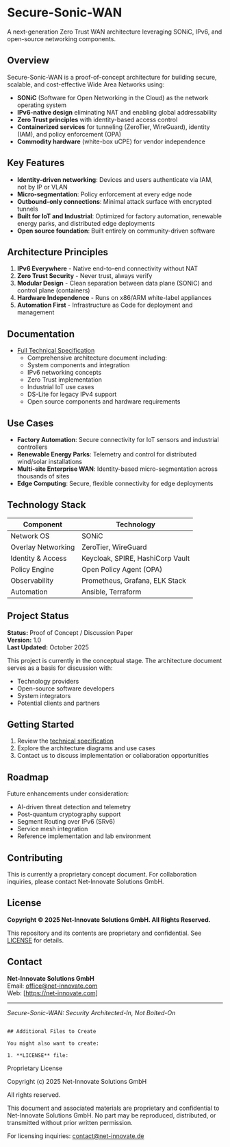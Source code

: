 # Secure-Sonic-WAN

A next-generation Zero Trust WAN architecture leveraging SONiC, IPv6, and open-source networking components.

## Overview

Secure-Sonic-WAN is a proof-of-concept architecture for building secure, scalable, and cost-effective Wide Area Networks using:

- **SONiC** (Software for Open Networking in the Cloud) as the network operating system
- **IPv6-native design** eliminating NAT and enabling global addressability
- **Zero Trust principles** with identity-based access control
- **Containerized services** for tunneling (ZeroTier, WireGuard), identity (IAM), and policy enforcement (OPA)
- **Commodity hardware** (white-box uCPE) for vendor independence

## Key Features

- **Identity-driven networking**: Devices and users authenticate via IAM, not by IP or VLAN
- **Micro-segmentation**: Policy enforcement at every edge node
- **Outbound-only connections**: Minimal attack surface with encrypted tunnels
- **Built for IoT and Industrial**: Optimized for factory automation, renewable energy parks, and distributed edge deployments
- **Open source foundation**: Built entirely on community-driven software

## Architecture Principles

1. **IPv6 Everywhere** - Native end-to-end connectivity without NAT
2. **Zero Trust Security** - Never trust, always verify
3. **Modular Design** - Clean separation between data plane (SONiC) and control plane (containers)
4. **Hardware Independence** - Runs on x86/ARM white-label appliances
5. **Automation First** - Infrastructure as Code for deployment and management

## Documentation

- [Full Technical Specification](./secure-sonic-wan.md) 
   - Comprehensive architecture document including:
    - System components and integration
    - IPv6 networking concepts
    - Zero Trust implementation
    - Industrial IoT use cases
    - DS-Lite for legacy IPv4 support
    - Open source components and hardware requirements

## Use Cases

- **Factory Automation**: Secure connectivity for IoT sensors and industrial controllers
- **Renewable Energy Parks**: Telemetry and control for distributed wind/solar installations
- **Multi-site Enterprise WAN**: Identity-based micro-segmentation across thousands of sites
- **Edge Computing**: Secure, flexible connectivity for edge deployments

## Technology Stack

| Component | Technology |
|-----------|-----------|
| Network OS | SONiC |
| Overlay Networking | ZeroTier, WireGuard |
| Identity & Access | Keycloak, SPIRE, HashiCorp Vault |
| Policy Engine | Open Policy Agent (OPA) |
| Observability | Prometheus, Grafana, ELK Stack |
| Automation | Ansible, Terraform |

## Project Status

**Status:** Proof of Concept / Discussion Paper  
**Version:** 1.0  
**Last Updated:** October 2025

This project is currently in the conceptual stage. The architecture document serves as a basis for discussion with:
- Technology providers
- Open-source software developers
- System integrators
- Potential clients and partners

## Getting Started

1. Review the [technical specification](./Secure-Sonic-WAN-Architecture.md)
2. Explore the architecture diagrams and use cases
3. Contact us to discuss implementation or collaboration opportunities

## Roadmap

Future enhancements under consideration:
- AI-driven threat detection and telemetry
- Post-quantum cryptography support
- Segment Routing over IPv6 (SRv6)
- Service mesh integration
- Reference implementation and lab environment

## Contributing

This is currently a proprietary concept document. For collaboration inquiries, please contact Net-Innovate Solutions GmbH.

## License

**Copyright © 2025 Net-Innovate Solutions GmbH. All Rights Reserved.**

This repository and its contents are proprietary and confidential. See [LICENSE](./LICENSE) for details.

## Contact

**Net-Innovate Solutions GmbH**  
Email: office@net-innovate.com  
Web: [https://net-innovate.com]

---

*Secure-Sonic-WAN: Security Architected-In, Not Bolted-On*
```

## Additional Files to Create

You might also want to create:

1. **LICENSE** file:
```
Proprietary License

Copyright (c) 2025 Net-Innovate Solutions GmbH

All rights reserved.

This document and associated materials are proprietary and confidential 
to Net-Innovate Solutions GmbH. No part may be reproduced, distributed, 
or transmitted without prior written permission.

For licensing inquiries: contact@net-innovate.de


